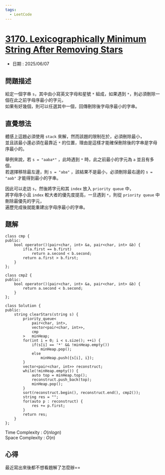 ```yaml
---
tags:
  - LeetCode
---
```


# [3170. Lexicographically Minimum String After Removing Stars](https://leetcode.com/problems/lexicographically-minimum-string-after-removing-stars/description/)  

+ 日期 : 2025/06/07  

## 問題描述  

給定一個字串 `s`，其中由小寫英文字母和星號 `*` 組成，如果遇到 `*`，則必須刪除一個在此之前字母序最小的字元，  
如果有好幾個，則可以任選其中一個，回傳刪除後字母序最小的字串。  

## 直覺想法  

體感上這題必須使用 `stack` 來解，然而該題的限制在於，必須刪除最小，  
並且該最小還必須在最靠近 `*` 的位置，理由是這樣才能確保刪除後的字串是字母序最小的。  

舉例來說，若 `s = "aaba*"` ，此時遇到 `*` 時，此之前最小的字元為 `a` 並且有多個，  
若選擇移除最左邊，則 `s = "aba"` ，該結果不是最小，必須刪除最右邊的 `s = "aab"` 才能得到最小的字串。  

因此可以走訪 `s`，然後將字元和其 `index` 放入 `priority queue` 中，  
將字母序小且 `index` 較大者的優先度提高，一旦遇到 `*`，則從 `priority queue` 中刪除最優先的字元，  
遍歷完成後就能重建出字母序最小的字串。  

## 題解  

```cpp=
class cmp {
public:
    bool operator()(pair<char, int> &a, pair<char, int> &b) {
        if(a.first == b.first)
            return a.second < b.second;
        return a.first > b.first;
    }
};

class cmp2 {
public:
    bool operator()(pair<char, int> &a, pair<char, int> &b) {
        return a.second < b.second;
    }
};

class Solution {
public:
    string clearStars(string s) {
        priority_queue<
            pair<char, int>,
            vector<pair<char, int>>,
            cmp
        >   minHeap;
        for(int i = 0; i < s.size(); ++i) {
            if(s[i] == '*' && !minHeap.empty())
                minHeap.pop();
            else
                minHeap.push({s[i], i});
        }
        vector<pair<char, int>> reconstruct;
        while(!minHeap.empty()) {
            auto top = minHeap.top();
            reconstruct.push_back(top);
            minHeap.pop();
        }
        sort(reconstruct.begin(), reconstruct.end(), cmp2());
        string res = "";
        for(auto p : reconstruct) {
            res += p.first;
        }
        return res;
    }
};
```

Time Complexity : $O(nlogn)$  
Space Complexity : $O(n)$  

## 心得  

最近寫出來後都不想看題解了怎麼辦==  
